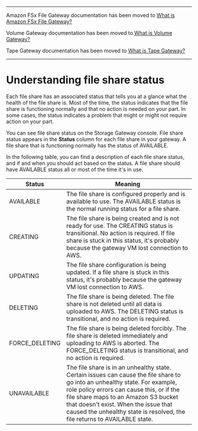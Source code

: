 --------

Amazon FSx File Gateway documentation has been moved to [What is Amazon FSx File Gateway?](https://docs.aws.amazon.com/filegateway/latest/filefsxw/WhatIsStorageGateway.html)

Volume Gateway documentation has been moved to [What is Volume Gateway?](https://docs.aws.amazon.com/storagegateway/latest/vgw/WhatIsStorageGateway.html)

Tape Gateway documentation has been moved to [What is Tape Gateway?](https://docs.aws.amazon.com/storagegateway/latest/tgw/WhatIsStorageGateway.html)

--------

# Understanding file share status<a name="understand-file-share"></a>

Each file share has an associated status that tells you at a glance what the health of the file share is\. Most of the time, the status indicates that the file share is functioning normally and that no action is needed on your part\. In some cases, the status indicates a problem that might or might not require action on your part\.

You can see file share status on the Storage Gateway console\. File share status appears in the **Status** column for each file share in your gateway\. A file share that is functioning normally has the status of AVAILABLE\.

In the following table, you can find a description of each file share status, and if and when you should act based on the status\. A file share should have AVAILABLE status all or most of the time it's in use\.


| Status | Meaning | 
| --- | --- | 
| AVAILABLE |  The file share is configured properly and is available to use\. The AVAILABLE status is the normal running status for a file share\.  | 
| CREATING |  The file share is being created and is not ready for use\. The CREATING status is transitional\. No action is required\. If file share is stuck in this status, it's probably because the gateway VM lost connection to AWS\.  | 
| UPDATING |  The file share configuration is being updated\. If a file share is stuck in this status, it's probably because the gateway VM lost connection to AWS\.  | 
| DELETING |  The file share is being deleted\. The file share is not deleted until all data is uploaded to AWS\. The DELETING status is transitional, and no action is required\.  | 
| FORCE\_DELETING |  The file share is being deleted forcibly\. The file share is deleted immediately and uploading to AWS is aborted\. The FORCE\_DELETING status is transitional, and no action is required\.  | 
| UNAVAILABLE |  The file share is in an unhealthy state\. Certain issues can cause the file share to go into an unhealthy state\. For example, role policy errors can cause this, or if the file share maps to an Amazon S3 bucket that doesn't exist\. When the issue that caused the unhealthy state is resolved, the file returns to AVAILABLE state\.  | 